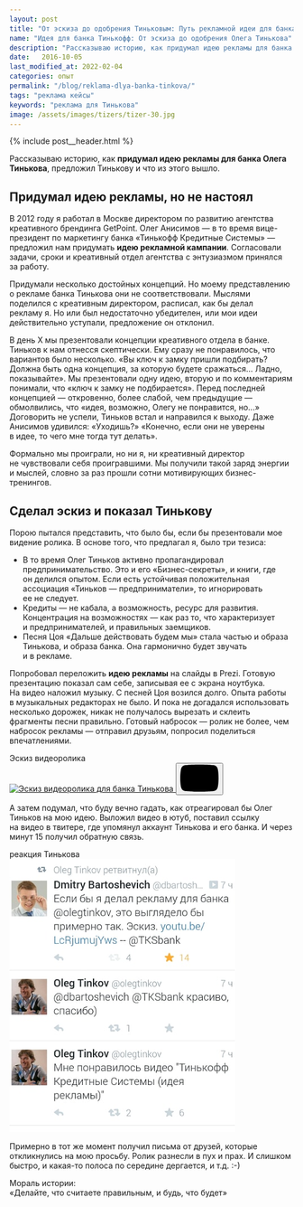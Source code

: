 ```yaml
---
layout: post
title: "От эскиза до одобрения Тиньковым: Путь рекламной идеи для банка Тинькова"
name: "Идея для банка Тинькофф: От эскиза до одобрения Олега Тинькова"
description: "Рассказываю историю, как придумал идею рекламы для банка Олега Тинькова, поделился с&nbsp;Тиньковым и&nbsp;что из&nbsp;этого вышло."
date:   2016-10-05
last_modified_at: 2022-02-04
categories: опыт
permalink: "/blog/reklama-dlya-banka-tinkova/"
tags: "реклама кейсы"
keywords: "реклама для Тинькова"
image: /assets/images/tizers/tizer-30.jpg
---
```


{% include post__header.html %} 

<p>Рассказываю историю, как <strong>придумал идею рекламы для банка Олега Тинькова</strong>, предложил Тинькову и что из этого вышло.</p>

<section class="row-gap--m">
<h2 class="section__title h1 bold ">Придумал идею рекламы, но&nbsp;не&nbsp;настоял</h2>
<p>В&nbsp;2012 году я&nbsp;работал в&nbsp;Москве директором по&nbsp;развитию агентства креативного брендинга GetPoint. Олег Анисимов&nbsp;— в&nbsp;то&nbsp;время вице-президент по&nbsp;маркетингу банка «Тинькофф Кредитные Системы»&nbsp;— предложил нам придумать <b>идею рекламной кампании</b>. Согласовали задачи, сроки и&nbsp;креативный отдел агентства с&nbsp;энтузиазмом принялся за&nbsp;работу.</p>
<p>Придумали несколько достойных концепций. Но&nbsp;моему представлению о&nbsp;рекламе банка Тинькова они не&nbsp;соответствовали. Мыслями поделился с&nbsp;креативным директором, расписал, как&nbsp;бы делал рекламу&nbsp;я. Но&nbsp;или был недостаточно убедителен, или мои идеи действительно уступали, предложение он&nbsp;отклонил.</p>
<p>В&nbsp;день&nbsp;Х мы&nbsp;презентовали концепции креативного отдела в&nbsp;банке. Тиньков к&nbsp;нам отнесся скептически. Ему сразу не&nbsp;понравилось, что вариантов было несколько. «Вы&nbsp;ключ к&nbsp;замку пришли подбирать? Должна быть одна концепция, за&nbsp;которую будете сражаться... Ладно, показывайте». Мы&nbsp;презентовали одну идею, вторую и&nbsp;по&nbsp;комментариям понимали, что «ключ к&nbsp;замку не&nbsp;подбирается». Перед последней концепцией&nbsp;— откровенно, более слабой, чем предыдущие&nbsp;— обмолвились, что «идея, возможно, Олегу не&nbsp;понравится, но...» Договорить не&nbsp;успели, Тиньков встал и&nbsp;направился к&nbsp;выходу. Даже Анисимов удивился: «Уходишь?» «Конечно, если они не&nbsp;уверены в&nbsp;идее, то&nbsp;чего мне тогда тут делать».</p>
<p>Формально мы&nbsp;проиграли, но&nbsp;ни&nbsp;я, ни&nbsp;креативный директор не&nbsp;чувствовали себя проигравшими. Мы&nbsp;получили такой заряд энергии и&nbsp;мыслей, словно за&nbsp;раз прошли сотни мотивирующих бизнес-тренингов.</p>
</section>

<section class="row-gap--m">
<h2 class="section__title h1 bold ">Сделал эскиз и&nbsp;показал Тинькову</h2>
<p>Порою пытался представить, что было&nbsp;бы, если&nbsp;бы презентовали мое видение ролика. В&nbsp;основе того, что предлагал&nbsp;я, было три тезиса:</p>
<ul class="additive-spacing">
	<li class="list-li">В&nbsp;то&nbsp;время Олег Тиньков активно пропагандировал предпринимательство. Это и&nbsp;его «Бизнес-секреты», и&nbsp;книги, где он&nbsp;делился опытом. Если есть устойчивая положительная ассоциация «Тиньков&nbsp;— предприниматели», то&nbsp;игнорировать ее&nbsp;не&nbsp;следует.</li>
	<li class="list-li">Кредиты&nbsp;— не&nbsp;кабала, а&nbsp;возможность, ресурс для развития. Концентрация на&nbsp;возможностях&nbsp;— как раз&nbsp;то, что характеризует и&nbsp;предпринимателей, и&nbsp;правильных заемщиков.</li>
	<li class="list-li">Песня Цоя «Дальше действовать будем&nbsp;мы» стала частью и&nbsp;образа Тинькова, и&nbsp;образа банка. Она гармонично будет звучать и&nbsp;в&nbsp;рекламе.</li>
 </ul>
<p>Попробовал переложить <b>идею рекламы</b> на&nbsp;слайды в&nbsp;Prezi. Готовую презентацию показал сам себе, записывая ее&nbsp;с&nbsp;экрана ноутбука. На&nbsp;видео наложил музыку. С&nbsp;песней Цоя возился долго. Опыта работы в&nbsp;музыкальных редакторах не&nbsp;было. И&nbsp;пока не&nbsp;догадался использовать несколько дорожек, никак не&nbsp;получалось вырезать и&nbsp;склеить фрагменты песни правильно. Готовый набросок&nbsp;— ролик не&nbsp;более, чем набросок рекламы&nbsp;— отправил друзьям, попросил поделиться впечатлениями.</p>

<div class="figure">
	<div class="figcaption">
		Эскиз видеоролика
	   </div>
	<div class="video ">
		   <a class="video__link " href="https://youtu.be/LcRjumujYws" target="_blank" rel="noopener nofollow noreferrer">
			   <picture>
				   <source srcset="https://i.ytimg.com/vi_webp/LcRjumujYws/maxresdefault.webp" type="image/webp">
				   <img loading="lazy" class="video__media " src="https://i.ytimg.com/vi/LcRjumujYws/maxresdefault.jpg" alt="Эскиз видеоролика для банка Тинькова" width="1280" height="720"/>
			   </picture>
		   </a>
		   <button class="video__button" aria-label="Запустить видео">
			   <svg width="68" height="48" viewBox="0 0 68 48"><path class="video__button-shape" d="M66.52,7.74c-0.78-2.93-2.49-5.41-5.42-6.19C55.79,.13,34,0,34,0S12.21,.13,6.9,1.55 C3.97,2.33,2.27,4.81,1.48,7.74C0.06,13.05,0,24,0,24s0.06,10.95,1.48,16.26c0.78,2.93,2.49,5.41,5.42,6.19 C12.21,47.87,34,48,34,48s21.79-0.13,27.1-1.55c2.93-0.78,4.64-3.26,5.42-6.19C67.94,34.95,68,24,68,24S67.94,13.05,66.52,7.74z"></path><path class="video__button-icon" d="M 45,24 27,14 27,34"></path></svg>
		   </button>
   </div>
</div>

<p>А&nbsp;затем подумал, что буду вечно гадать, как отреагировал&nbsp;бы Олег Тиньков на&nbsp;мою идею. Выложил видео в&nbsp;ютуб, поставил ссылку на&nbsp;видео в&nbsp;твитере, где упомянул аккаунт Тинькова и&nbsp;его банка. И&nbsp;через минут 15&nbsp;получил обратную связь.</p>

 <div class="figure" itemprop="image" itemscope itemtype="http://schema.org/ImageObject">
		<link itemprop="url" href="/assets/images/uslugi/promo/tin2-800.jpg">
        <div class="figcaption">реакция Тинькова  </div>
        <picture> 
		<source srcset="/assets/images/uslugi/promo/tin2-400.webp 1x, /assets/images/uslugi/promo/tin2-800.webp 2x" type="image/webp">
		<img loading="lazy" decoding="async" class="image" src="/assets/images/uslugi/promo/tin2.jpg" alt="Тиньков в твиттере написал, что идея рекламы понравилась" srcset="/assets/images/uslugi/promo/tin2-800.jpg 2x" width="400" height="483" itemprop="contentUrl">
        </picture>
</div>

<p>Примерно в&nbsp;тот&nbsp;же момент получил письма от&nbsp;друзей, которые откликнулись на&nbsp;мою просьбу. Ролик разнесли в&nbsp;пух и&nbsp;прах. И&nbsp;слишком быстро, и&nbsp;какая-то полоса по&nbsp;середине дергается, и&nbsp;т.д. :-)</p>


<div class="post__note mt-m">
<p>Мораль истории: <br> <span class="bold h2">&laquo;Делайте, что считаете правильным, и&nbsp;будь, что будет&raquo;</span></p>
</div>
</section>